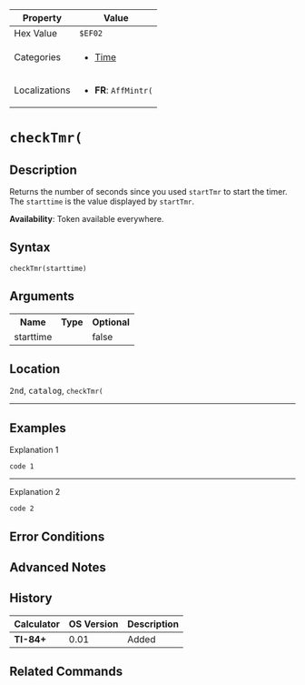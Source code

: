 | Property      | Value |
|---------------|-------|
| Hex Value     | `$EF02`|
| Categories    | <ul><li>[Time](<../categories/Time.md>)</li></ul> |
| Localizations | <ul><li><b>FR</b>: `AffMintr(`</li></ul> |

# `checkTmr(`

## Description
Returns the number of seconds since you used `startTmr` to start the timer. The `starttime` is the value displayed by `startTmr`.


<b>Availability</b>: Token available everywhere.

## Syntax
`checkTmr(starttime)`

## Arguments
<table>
<tr><th>Name</th><th>Type</th><th>Optional</th></tr>

<tr><td>starttime</td><td></td><td>false</td></tr>

</table>

## Location
<kbd>2nd</kbd>, <kbd>catalog</kbd>, `checkTmr(`
<hr>

## Examples

Explanation 1
```ti-basic
code 1
```
---
Explanation 2
```ti-basic
code 2
```

## Error Conditions


## Advanced Notes


## History
| Calculator | OS Version | Description |
|------------|------------|-------------|
| <b>TI-84+</b> | 0.01 | Added

## Related Commands

    